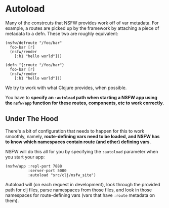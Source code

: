 # Autoload

Many of the constrcuts that NSFW provides work off of var metadata. For example, a routes are picked up by the framework by attaching a piece of metadata to a defn. These two are roughly equivalent:


    (nsfw/defroute "/foo/bar"
      foo-bar [r]
      (nsfw/render
        [:h1 "hello world"]))

    (defn ^{:route "/foo/bar"}
      foo-bar [r]
      (nsfw/render
        [:h1 "hello world"]))

We try to work with what Clojure provides, when possible.

You have to **specify an `:autoload` path when starting a NSFW app using the `nsfw/app` function for these routes, components, etc to work correctly**.

## Under The Hood

There's a bit of configuration that needs to happen for this to work smoothly, namely, **route-defining vars need to be loaded, and NSFW has to know which namespaces contain route (and other) defining vars**.

NSFW will do this all for you by specifying the `:autoload` parameter when you start your app:

    (nsfw/app :repl-port 7888
              :server-port 5000
              :autoload "src/clj/nsfw_site")

Autoload will (on each request in development), look through the provided path for clj files, parse namespaces from those files, and look in those namespaces for route-defining vars (vars that have `:route` metadata on them).
